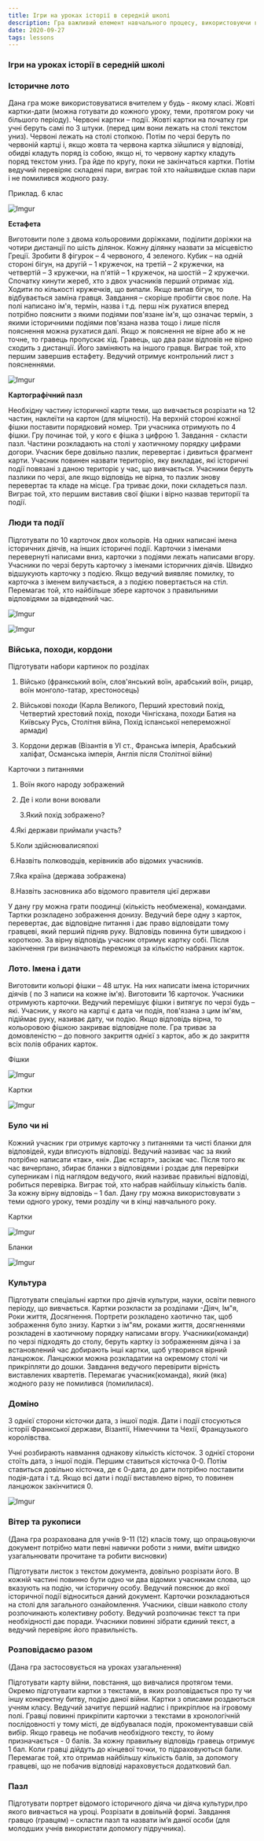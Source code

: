 ```yaml
---
title: Ігри на уроках історії в середній школі
description: Гра важливий елемент навчального процесу, використовуючи гру на різних етапах уроку вчитель може повторити, закріпити, узагальнити знання учнів 
date: 2020-09-27
tags: lessons
---
```


### Ігри на уроках історії в середній школі

### **Історичне лото**

Дана гра може використовуватися вчителем у будь - якому класі. Жовті картки-дати (можна готувати до кожного уроку, теми, протягом року чи більшого періоду). Червоні картки – події. Жовті картки на початку гри учні беруть самі по 3 штуки. (перед цим вони лежать на столі текстом униз). Червоні лежать на столі стопкою. Потім по черзі беруть по червоній картці і, якщо жовта та червона картка зійшлися у відповіді, обидві кладуть поряд із собою, якщо ні, то червону картку кладуть поряд текстом униз. Гра йде по кругу, поки не закінчаться картки. Потім ведучий перевіряє складені пари, виграє той хто найшвидше склав пари і не помилився жодного разу.

Приклад. 6 клас

![Imgur](https://i.imgur.com/k4z4k7E.png)

**Естафета**

Виготовити поле з двома кольоровими доріжками, поділити доріжки на чотири дистанції по шість ділянок. Кожну ділянку назвати за місцевістю Греції. Зробити 8 фігурок – 4 червоного, 4 зеленого. Кубик – на одній стороні бігун, на другій – 1 кружечок, на третій – 2 кружечки, на четвертій – 3 кружечки, на п'ятій – 1 кружечок, на шостій – 2 кружечки. Спочатку кинути жереб, хто з двох учасників перший отримає хід. Ходити по кількості кружечків, що випали. Якщо випав бігун, то відбувається заміна гравця. Завдання – скоріше пробігти своє поле. На полі написано ім'я, термін, назва і т.д. перш ніж рухатися вперед потрібно пояснити з якими подіями пов'язане ім'я, що означає термін, з якими історичними подіями пов'язана назва тощо і лише після пояснення можна рухатися далі. Якщо ж пояснення не вірне або ж не точне, то гравець пропускає хід. Гравець, що два рази відповів не вірно сходить з дистанції. Його заміняють на іншого гравця. Виграє той, хто першим завершив естафету. Ведучий отримує контрольний лист з поясненнями.

![Imgur](https://i.imgur.com/4Jq6y4t.png)

**Картографічний пазл**

Необхідну частину історичної карти теми, що вивчається розрізати на 12 частин, наклеїти на картон (для міцності). На верхній стороні кожної фішки поставити порядковий номер. Три учасника отримують по 4 фішки. Гру починає той, у кого є фішка з цифрою 1. Завдання - скласти пазл.  Частини розкладають на столі у хаотичному порядку цифрами догори. Учасник бере довільно пазлик, перевертає і дивиться фрагмент карти.  Учасник повинен назвати територію, яку викладає, які історичні події повязані з даною територіє у час, що вивчається. Учасники беруть пазлики по черзі, але якщо відповідь не вірна, то пазлик знову перевертає та кладе на місце. Гра триває доки, поки складеться пазл. Виграє той, хто першим виставив свої фішки і вірно назвав території та події.



### **Люди та події**

Підготувати по 10 карточок двох кольорів. На одних написані імена історичних діячів, на інших історичні події. Карточки з іменами перевернуті написами вниз, карточки з подіями лежать написами вгору. Учасники по черзі беруть карточку з іменами історичних діячів. Швидко відшукують карточку з подією. Якщо ведучий виявляє помилку, то  карточка з іменем вилучається, а з подією повертається на стіл. Перемагає той, хто найбільше збере карточок з правильними відповідями за відведений час.



![Imgur](https://i.imgur.com/EoVProy.png)

![Imgur](https://i.imgur.com/IPkGe0M.png)

### **Війська, походи, кордони**

Підготувати набори картинок по розділах

1. Військо (франкський воїн, слов'янський воїн, арабський воїн, рицар, воїн монголо-татар, хрестоносець)

2. Військові походи (Карла Великого, Перший хрестовий похід, Четвертий хрестовий похід, походи Чінгісхана, походи Батия на Київську Русь, Столітня війна, Похід іспанської непереможної армади)

3. Кордони держав (Візантія в УІ ст., Франська імперія, Арабський халіфат, Османська імперія, Англія після Столітної війни) 

Карточки з питаннями

1. Воїн якого народу зображений

2. Де і коли вони воювали

   3.Який похід зображено?

​    4.Які держави приймали участь?

​    5.Коли здійснювалисяпохі

​    6.Назвіть полководців, керівників або відомих учасників.

​    7.Яка країна (держава зображена)

​     8.Назвіть засновника або відомого правителя цієї держави

 У дану гру можна грати поодинці (кількість необмежена), командами. Тартки розкладено зображення донизу. Ведучий бере одну з карток, перевертає, дає відповідне питання і дає право відповідати тому гравцеві, який перший підняв руку. Відповідь повинна бути швидкою і короткою. За вірну відповідь учасник отримує картку собі. Після закінчення гри визначають переможця за кількістю набраних карток.

### **Лото. Імена і дати**

Виготовити кольорі фішки – 48 штук. На них написати імена історичних діячів ( по 3 написи на кожне ім'я). Виготовити 16 карточок. Учасники отримують карточки. Ведучий перемішує фішки і витягує по черзі будь –які. Учасник, у якого на картці є дата чи подія, пов'язана з цим ім'ям, підіймає руку, називає дату, чи подію. Якщо відповідь вірна, то кольоровою фішкою закриває відповідне поле. Гра триває за домовленістю – до повного закриття однієї з карток, або ж до закриття всіх полів обраних карток.

Фішки

![Imgur](https://i.imgur.com/v609iY9.png)

Картки

![Imgur](https://i.imgur.com/yjMq3ye.png)

### **Було чи ні**

Кожний учасник гри отримує карточку з питаннями та чисті бланки для відповідей, куди вписують відповіді. Ведучий називає час за який потрібно написати «так», «ні». Дає «старт», засікає час. Після того як час вичерпано, збирає бланки з відповідями і роздає для перевірки суперникам і під наглядом ведучого, який називає правильні відповіді, робиться перевірка. Виграє той, хто набрав найбільшу кількість балів. За кожну вірну відповідь – 1 бал. Дану гру можна використовувати з теми одного уроку, теми розділу чи в кінці навчального року.

Картки

![Imgur](https://i.imgur.com/RCOlclM.png)

Бланки

![Imgur](https://i.imgur.com/1JELhOF.png)

### Культура

Підготувати спеціальні картки про діячів культури, науки, освіти певного періоду, що вивчається. Картки розкласти за розділами -Діяч, Ім"я, Роки життя, Досягнення. Портрети розкладено хаотично так, щоб зображення було знизу. Картки з ім"ям, роками життя, досягненнями розкладені в хаотичному порядку написами вгору. Учасники(команди) по черзі підходять до столу, беруть картку із зображенням діяча і за встановлений час добирають інші картки, щоб утворився вірний ланцюжок. Ланцюжки можна розкладатии на окремому столі чи прикріпляти до дошки.  Завдання ведучого перевірити вірність виставлених квартетів. Перемагає учасник(команда), який (яка) жодного разу не помилився (помилилася).



### Доміно

З однієї сторони кісточки дата, з іншої подія. Дати і події стосуються історії Франкської держави, Візантії, Німеччини та Чехії, Французького королівства.

Учні розбирають навмання однакову кількість кісточок. З однієї сторони стоїть дата, з іншої подія. Першим ставиться кісточка 0-0. Потім ставиться довільно кісточка, де є 0-дата, до дати потрібно поставити подія-дата і т.д. Якщо всі дати і події виставлено вірно, то повинен ланцюжок закінчитися 0.

![Imgur](https://i.imgur.com/qzUUa3j.png)

### **Вітер та рукописи**

(Дана гра розрахована для учнів 9-11 (12) класів тому, що опрацьовуючи документ потрібно мати певні навички роботи з ними, вміти швидко узагальнювати прочитане та робити висновки)

Підготувати листок з текстом документа, довільно розрізати його. В кожній частині повинно бути одно чи два відомих учасникам слова, що вказують на подію, чи історичну особу. Ведучий пояснює до якої історичної події відноситься даний документ. Карточки розкладаються на столі для загального ознайомлення. Учасники, сівши навколо столу розпочинають колективну роботу. Ведучий розпочинає текст та при необхідності дає поради. Учасники повинні зібрати єдиний текст, а ведучий перевіряє його правильність.



### **Розповідаємо разом**

(Дана гра застосовується на уроках узагальнення)

Підготувати карту  війни, повстання, що вивчалися протягом теми. Окремо підготувати картки з текстами, в яких розповідається про ту чи іншу конкректну битву, подію даної війни. Картки з описами роздаються учням класу. Ведучий зачитує перший надпис і прикріплює  на ігровому полі. Гравці повинні прикріпити карточки з текстами в хронологічній послідовності у тому місті, де відбувалася подія, прокоментувавши свій вибір. Якщо гравець не побачив необхідного тексту, то йому призначається - 0 балів. За кожну правильну відповідь гравець отримує 1 бал. Коли гравці дійдуть до кінцевої точки, то підраховуються бали. Перемагає той, хто отримав найбільшу кількість балів, за допомогу гравцеві, що не побачив відповіді нараховується додатковий бал.

### **Пазл**

Підготувати портрет відомого історичного діяча чи діяча культури,про якого вивчається на уроці. Розрізати в довільній формі. Завдання гравцю (гравцям) – скласти пазл та назвати ім’я даної особи (для молодших учнів використати допомогу підручника).



